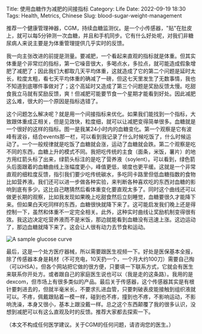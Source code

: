 Title: 使用血糖作为减肥的间接指标
Category: Life
Date: 2022-09-19 18:30
Tags: Health, Metrics, Chinese
Slug: blood-sugar-weight-management

推荐一个健康管理神器，CGM，持续血糖监测仪。是一个小传感器，"贴"在肚皮上，就可以每5分钟测一次血糖，并且和手机同步。它有什么好处呢，对我们非糖尿病人来说主要是为体重管理提供几乎实时的反馈。

我一向主张改进的前提是测量。要减肥，一个看起来直观的指标就是体重。但其实体重是个非常烂的指标，第一它噪音很大，多喝点水，多拉点，就可能造成假象增肥了减肥了；因此我们大都取几天平均体重，这就造成了它的第二个问题是延时太长，粒度太粗，看七天平均体重的确减了一磅，但这七天里发生了无数事情，我也不知道到底哪件事做对了；这个高延时又造成了第三个问题是奖励反馈太慢。吃甜食我立马就有奖励反馈，爽！但减肥可能要节食一个星期才能看到好处。因此减肥这么难，很大的一个原因是指标选错了。

这个问题怎么解决呢？就是用一个间接指标来优化。如果我们能找到一个指标，大致跟体重成正相关，但是见效快，粒度细，就可以让减肥变得简单很多。血糖就是一个很好的这样的指标。图一是我某24小时内的血糖变化。第一个观察是它有波峰有波谷，结合events那一栏，可以看到我记录了什么时候吃饭了，什么时候运动了。一个一般规律就是吃饭了血糖就会涨，运动了血糖就会跌。第二个观察是吃不同的东西，血糖上升的模式不同。我把吃传统的主食（面条，米饭，薯片）的地方用红箭头标了出来，绿箭头标注的是吃了营养液（soylent）。可以看到，绿色箭头后面跟着的血糖曲线上涨幅度更小，峰值更低，坡度也更平缓。这就是一个非常直观的细粒度反馈，指引我们要少吃传统碳水，多吃同卡路里但低血糖指数的食物比如营养液。我们还可以进一步做各种实验，来判断各种喜欢吃的东西对血糖的影响到底有多少。这比自己瞎猜然后看体重变化要直观太多了。同时这个曲线还可以做更长期的观察，比如我发现如果晚上吃甜食然后立刻睡觉，血糖要很久才能降下来。但如果白天吃同样的东西，血糖很快就降下来了。这可能启发我们晚上还是得控制一下，虽然和体重不一定完全相关。此外，这种实时曲线让奖励机制变得很有效。我这边决定吃营养液而不是米饭，那边就能看到血糖没有迅速上涨。这边运动了，那边血糖就降下来了。这会让人很有动力去节食和运动。

![A sample glucose curve](/images/glucose-curve.jpg)

最后，这是一个处方医疗器械，所以需要跟医生视频一下。好处是医保基本全报，除了传感器本身是耗材（不可充电，10天扔一个，一个月大约100刀）需要自己掏（可以HSA）。但各个网站把它做的很方便，只要填一下联系方式，它就会有医生来联系你开处方。或者跟自己的家庭医生说也可以（我是走的这条路）。我用的是dexcom，但市场上有很多类似的产品。最后关于传感器，这个传感器其实是有根针要刺进去的，但就半毫米长，不要求扎进血管，只要刺破表皮能接触到组织液就可以。不疼，佩戴跟贴着一模一样，碰到也不疼，撞到也不疼，不影响运动，不影响洗澡，本身又很小，基本上跟没戴一样。总之这个东西颠覆了我的很多认识，没想到减肥可以有这么直观及时的反馈。推荐大家都去探索一下。

（本文不构成任何医学建议。关于CGM的任何问题，请咨询您的医生。）

<script async data-uid="65448d4615" src="https://yage.kit.com/65448d4615/index.js"></script>
